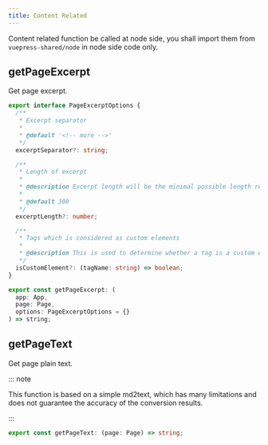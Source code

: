 ```yaml
---
title: Content Related
---
```


Content related function be called at node side, you shall import them from `vuepress-shared/node` in node side code only.

## getPageExcerpt

Get page excerpt.

```ts
export interface PageExcerptOptions {
  /**
   * Excerpt separator
   *
   * @default '<!-- more -->'
   */
  excerptSeparator?: string;

  /**
   * Length of excerpt
   *
   * @description Excerpt length will be the minimal possible length reaching this value
   *
   * @default 300
   */
  excerptLength?: number;

  /**
   * Tags which is considered as custom elements
   *
   * @description This is used to determine whether a tag is a custom element since all vue components are removed in excerpt
   */
  isCustomElement?: (tagName: string) => boolean;
}

export const getPageExcerpt: (
  app: App,
  page: Page,
  options: PageExcerptOptions = {}
) => string;
```

## getPageText

Get page plain text.

::: note

This function is based on a simple md2text, which has many limitations and does not guarantee the accuracy of the conversion results.

:::

```ts
export const getPageText: (page: Page) => string;
```
